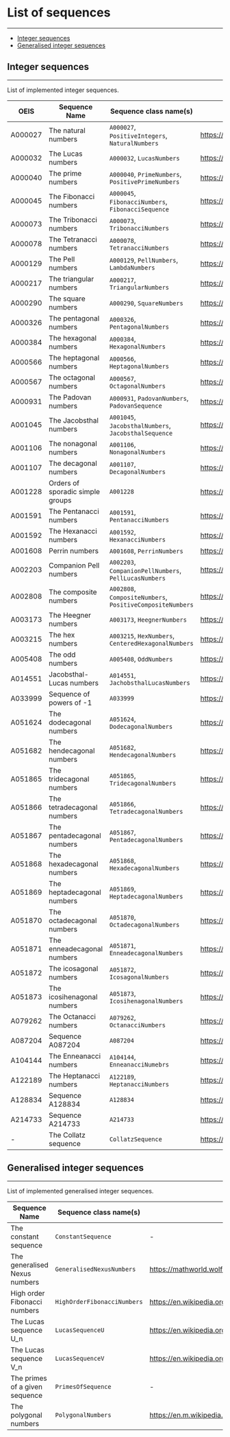 # List of sequences

---

- [Integer sequences](#integer-sequences)
- [Generalised integer sequences](#generalised-integer-sequences)

## Integer sequences

---

List of implemented integer sequences.

| OEIS    | Sequence Name                    | Sequence class name(s)                                    | Reference                                        |     
|---------|----------------------------------|-----------------------------------------------------------|--------------------------------------------------|
| A000027 | The natural numbers              | `A000027`, `PositiveIntegers`, `NaturalNumbers`           | https://oeis.org/A000027                         |
| A000032 | The Lucas numbers                | `A000032`, `LucasNumbers`                                 | https://oeis.org/A000032                         |
| A000040 | The prime numbers                | `A000040`, `PrimeNumbers`, `PositivePrimeNumbers`         | https://oeis.org/A000040                         |
| A000045 | The Fibonacci numbers            | `A000045`, `FibonacciNumbers`, `FibonacciSequence`        | https://oeis.org/A000045                         |
| A000073 | The Tribonacci numbers           | `A000073`, `TribonacciNumbers`                            | https://oeis.org/A000073                         |
| A000078 | The Tetranacci numbers           | `A000078`, `TetranacciNumbers`                            | https://oeis.org/A000078                         |
| A000129 | The Pell numbers                 | `A000129`, `PellNumbers`, `LambdaNumbers`                 | https://oeis.org/A000129                         |
| A000217 | The triangular numbers           | `A000217`, `TriangularNumbers`                            | https://oeis.org/A000217                         |
| A000290 | The square numbers               | `A000290`, `SquareNumbers`                                | https://oeis.org/A000290                         |
| A000326 | The pentagonal numbers           | `A000326`, `PentagonalNumbers`                            | https://oeis.org/A000326                         |
| A000384 | The hexagonal numbers            | `A000384`, `HexagonalNumbers`                             | https://oeis.org/A000384                         |
| A000566 | The heptagonal numbers           | `A000566`, `HeptagonalNumbers`                            | https://oeis.org/A000566                         |  
| A000567 | The octagonal numbers            | `A000567`, `OctagonalNumbers`                             | https://oeis.org/A000567                         |  
| A000931 | The Padovan numbers              | `A000931`, `PadovanNumbers`, `PadovanSequence`            | https://oeis.org/A000931                         |
| A001045 | The Jacobsthal numbers           | `A001045`, `JacobsthalNumbers`, `JacobsthalSequence`      | https://oeis.org/A001045                         |
| A001106 | The nonagonal numbers            | `A001106`, `NonagonalNumbers`                             | https://oeis.org/A001106                         |
| A001107 | The decagonal numbers            | `A001107`, `DecagonalNumbers`                             | https://oeis.org/A001107                         |
| A001228 | Orders of sporadic simple groups | `A001228`                                                 | https://oeis.org/A001228                         |
| A001591 | The Pentanacci numbers           | `A001591`, `PentanacciNumbers`                            | https://oeis.org/A001591                         |
| A001592 | The Hexanacci numbers            | `A001592`, `HexanacciNumbers`                             | https://oeis.org/A001592                         |
| A001608 | Perrin numbers                   | `A001608`, `PerrinNumbers`                                | https://oeis.org/A001608                         |
| A002203 | Companion Pell numbers           | `A002203`, `CompanionPellNumbers`, `PellLucasNumbers`     | https://oeis.org/A002203                         |
| A002808 | The composite numbers            | `A002808`, `CompositeNumbers`, `PositiveCompositeNumbers` | https://oeis.org/A002808                         |
| A003173 | The Heegner numbers              | `A003173`, `HeegnerNumbers`                               | https://oeis.org/A003173                         |
| A003215 | The hex numbers                  | `A003215`, `HexNumbers`, `CenteredHexagonalNumbers`       | https://oeis.org/A003215                         |
| A005408 | The odd numbers                  | `A005408`, `OddNumbers`                                   | https://oeis.org/A005408                         |
| A014551 | Jacobsthal-Lucas numbers         | `A014551`, `JachobsthalLucasNumbers`                      | https://oeis.org/A014551                         |
| A033999 | Sequence of powers of -1         | `A033999`                                                 | https://oeis.org/A033999                         |
| A051624 | The dodecagonal numbers          | `A051624`, `DodecagonalNumbers`                           | https://oeis.org/A051624                         | 
| A051682 | The hendecagonal numbers         | `A051682`, `HendecagonalNumbers`                          | https://oeis.org/A051682                         |  
| A051865 | The tridecagonal numbers         | `A051865`, `TridecagonalNumbers`                          | https://oeis.org/A051865                         |
| A051866 | The tetradecagonal numbers       | `A051866`, `TetradecagonalNumbers`                        | https://oeis.org/A051866                         |
| A051867 | The pentadecagonal numbers       | `A051867`, `PentadecagonalNumbers`                        | https://oeis.org/A051867                         |
| A051868 | The hexadecagonal numbers        | `A051868`, `HexadecagonalNumbers`                         | https://oeis.org/A051868                         |
| A051869 | The heptadecagonal numbers       | `A051869`, `HeptadecagonalNumbers`                        | https://oeis.org/A051869                         |
| A051870 | The octadecagonal numbers        | `A051870`, `OctadecagonalNumbers`                         | https://oeis.org/A051870                         |
| A051871 | The enneadecagonal numbers       | `A051871`, `EnneadecagonalNumbers`                        | https://oeis.org/A051871                         |
| A051872 | The icosagonal numbers           | `A051872`, `IcosagonalNumbers`                            | https://oeis.org/A051872                         |
| A051873 | The icosihenagonal numbers       | `A051873`, `IcosihenagonalNumbers`                        | https://oeis.org/A051873                         |
| A079262 | The Octanacci numbers            | `A079262`, `OctanacciNumbers`                             | https://oeis.org/A079262                         |
| A087204 | Sequence A087204                 | `A087204`                                                 | https://oeis.org/A087204                         |
| A104144 | The Enneanacci numbers           | `A104144`, `EnneanacciNumebrs`                            | https://oeis.org/A104144                         |
| A122189 | The Heptanacci numbers           | `A122189`, `HeptanacciNumbers`                            | https://oeis.org/A122189                         |
| A128834 | Sequence A128834                 | `A128834`                                                 | https://oeis.org/A128834                         |
| A214733 | Sequence A214733                 | `A214733`                                                 | https://oeis.org/A214733                         |
| -       | The Collatz sequence             | `CollatzSequence`                                         | https://en.wikipedia.org/wiki/Collatz_conjecture |


## Generalised integer sequences

---

List of implemented generalised integer sequences.

| Sequence Name                  | Sequence class name(s)      | Reference                                                          |     
|--------------------------------|-----------------------------|--------------------------------------------------------------------|
| The constant sequence          | `ConstantSequence`          | -                                                                  |
| The generalised Nexus numbers  | `GeneralisedNexusNumbers`   | https://mathworld.wolfram.com/NexusNumber.html                     |
| High order Fibonacci numbers   | `HighOrderFibonacciNumbers` | https://en.wikipedia.org/wiki/Generalizations_of_Fibonacci_numbers |
| The Lucas sequence U_n         | `LucasSequenceU`            | https://en.wikipedia.org/wiki/Lucas_sequence                       |
| The Lucas sequence V_n         | `LucasSequenceV`            | https://en.wikipedia.org/wiki/Lucas_sequence                       |
| The primes of a given sequence | `PrimesOfSequence`          | -                                                                  |
| The polygonal numbers          | `PolygonalNumbers`          | https://en.m.wikipedia.org/wiki/Polygonal_number                   |



